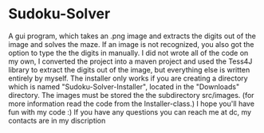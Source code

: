 # Sudoku-Solver
A gui program, which takes an .png image and extracts the digits out of the image and solves the maze. If an image is not recognized, you also got the option to type the the digits in manually.
I did not wrote all of the code on my own, I converted the project into a maven project and used the Tess4J library to extract the digits out of the image, but everything else is written entirely by myself.
The installer only works if you are creating a directory which is named "Sudoku-Solver-Installer", located in the "Downloads" directory. The images must be stored the the subdirectory src/images. (for more information read the code from the Installer-class.) 
I hope you'll have fun with my code :)
If you have any questions you can reach me at dc, my contacts are in my discription
